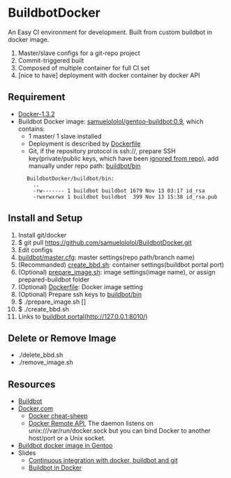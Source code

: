 BuildbotDocker
==============

An Easy CI environment for development. Built from custom buildbot in docker image. 

1. Master/slave configs for a git-repo project
2. Commit-triggered built
3. Composed of multiple container for full CI set
4. [nice to have] deployment with docker container by docker API


Requirement
-----------
* [Docker-1.3.2](http://github.com/docker/docker/blob/v1.3.2/CHANGELOG.md#132-2014-11-20)
* Buildbot Docker image: [samuelololol/gentoo-buildbot:0.9](https://registry.hub.docker.com/u/samuelololol/gentoo-buildbot/tags/manage/), which contains:
  * 1 master/ 1 slave installed
  * Deployment is described by [Dockerfile](https://github.com/samuelololol/BuildbotDocker/blob/master/Dockerfile)
  * Git, if the repository protocol is ssh://, prepare SSH key(private/public keys, which have been [ignored from repo](https://github.com/samuelololol/BuildbotDocker/blob/master/.gitignore#L57)), add manually under repo path: [buildbot/bin](https://github.com/samuelololol/BuildbotDocker/tree/master/buildbot/bin)
```
      BuildbotDocker/buildbot/bin:
        ..
        -rw------- 1 buildbot buildbot 1679 Nov 13 03:17 id_rsa
        -rwxrwxrwx 1 buildbot buildbot  399 Nov 13 15:38 id_rsa.pub
```

Install and Setup
-----------------
1. Install git/docker
2. $ git pull https://github.com/samuelololol/BuildbotDocker.git
3. Edit configs
  1. [buildbot/master.cfg](https://github.com/samuelololol/BuildbotDocker/blob/master/buildbot/master.cfg): master settings(repo path/branch name)
  2. (Recommanded) [create_bbd.sh](https://github.com/samuelololol/BuildbotDocker/blob/master/create_bbd.sh): container settings(buildbot portal port)
  1. (Optional) [prepare_image.sh](https://github.com/samuelololol/BuildbotDocker/blob/master/prepare_image.sh): image settings(image name), or assign prepared-buildbot folder
  4. (Optional) [Dockerfile](https://github.com/samuelololol/BuildbotDocker/blob/master/Dockerfile): Docker image setting
  5. (Optional) Prepare ssh keys to [buildbot/bin](https://github.com/samuelololol/BuildbotDocker/tree/master/buildbot/bin)
4. $ ./prepare_image.sh [<prepared-buildbot folder path>]
5. $ ./create_bbd.sh
6. Links to [buildbot portal(http://127.0.0.1:8010/)](http://127.0.0.1:8010/)

Delete or Remove Image
----------------------
* ./delete_bbd.sh
* ./remove_image.sh

Resources
---------
* [Buildbot](http://buildbot.net)
* [Docker.com](https://www.docker.com/)
  * [Docker cheat-sheep](https://github.com/wsargent/docker-cheat-sheet)
  * [Docker Remote API](http://docs.docker.com/reference/api/docker_remote_api_v1.9/), The daemon listens on unix:///var/run/docker.sock but you can bind Docker to another host/port or a Unix socket.
* [Buildbot docker image in Gentoo](https://registry.hub.docker.com/u/samuelololol/gentoo-buildbot/)
* Slides
  * [Continuous integration with docker, buildbot and git](http://www.slideshare.net/Adieu/continuous-integration-with-docker-buildbot-and-git)
  * [Buildbot in Docker](http://slidedeck.io/mboersma/buildbot-docker-presentation)

